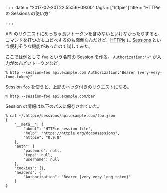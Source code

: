 +++
date = "2017-02-20T22:55:56+09:00"
tags = ["httpie"]
title = "HTTPie の Sessions の使い方"

+++

API のリクエストにめっちゃ長いトークンを含めないといけなかったりすると、コマンドを打つのもコピペするのも面倒なんだけど、[HTTPie](https://httpie.org/) に [Sessions](https://httpie.org/doc#sessions) という便利そうな機能があったので試してみた。

<!--more-->

ここでは例として `foo` という名前の Session を作る。 `Authorization:"~"` が入力がめんどいトークンなど。

```
% http --session=foo api.example.com Authorization:"Bearer {very-very-long-token}"
```

Session `foo` を使うと、上記のヘッダ付きのリクエストになる。

```
% http --session=foo api.example.com/bar
```

Session の情報は以下のパスに保存されていた。

```
% cat ~/.httpie/sessions/api.example.com/foo.json
{
    "__meta__": {
        "about": "HTTPie session file",
        "help": "https://httpie.org/docs#sessions",
        "httpie": "0.9.8"
    },
    "auth": {
        "password": null,
        "type": null,
        "username": null
    },
    "cookies": {},
    "headers": {
        "Authorization": "Bearer {very-very-long-token}"
    }
}
```
